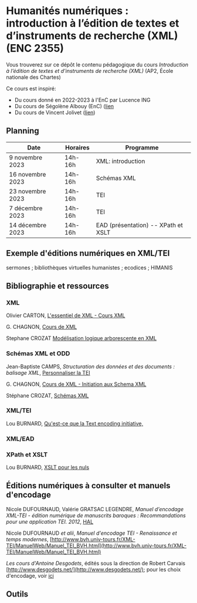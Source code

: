 
# Humanités numériques : introduction à l’édition de textes et d’instruments de recherche (XML) (ENC 2355)

Vous trouverez sur ce dépôt le contenu pédagogique du cours *Introduction à l’édition de textes et d’instruments de recherche (XML)* (AP2, École nationale des Chartes)  

Ce cours est inspiré:
- Du cours donné en 2022-2023 à l'EnC par Lucence ING
- Du cours de Ségolène Albouy (EnC) ([lien](https://github.com/Segolene-Albouy/XML-TEI_M2TNAH)
- Du cours de Vincent Jolivet ([lien](https://github.com/architexte/cours-TEI))

## Planning

| Date | Horaires | Programme |
| ---- | -------- | --------- |
| 9 novembre 2023  | 14h-16h | XML: introduction| 
| 16 novembre 2023 | 14h-16h | Schémas  XML |
| 23 novembre 2023 | 14h-16h | TEI    |
| 7 décembre 2023     | 14h-16h  | TEI |
| 14 décembre 2023     | 14h-16h  | EAD (présentation) -- XPath et XSLT |



## Exemple d'éditions numériques en XML/TEI

 sermones ; bibliothèques virtuelles humanistes ; ecodices ; HIMANIS

## Bibliographie et ressources 

### XML

Olivier CARTON, [L'essentiel de XML - Cours XML](https://www.irif.fr/~carton/Enseignement/XML/Cours/index.html)

G. CHAGNON, [Cours de XML](http://www.gchagnon.fr/cours/xml/index.html)

Stephane CROZAT [Modélisation logique arborescente en XML](https://stph.scenari-community.org/bdd/bdx1.pdf)

### Schémas XML et ODD

Jean-Baptiste CAMPS, *Structuration des données et des documents : balisage XML*, [Personnaliser la TEI](https://shs.hal.science/cel-01706530v1)

G. CHAGNON, [Cours de XML - Initiation aux Schema XML](http://www.gchagnon.fr/cours/xml/schema.html#gene)

Stéphane CROZAT, [Schémas XML](https://stph.scenari-community.org/doc/sch.pdf)



### XML/TEI


Lou BURNARD, [Qu'est-ce que la Text encoding initiative,](https://books.openedition.org/oep/1297)
### XML/EAD


### XPath et XSLT

Lou BURNARD, [XSLT pour les nuls](http://www.bvh.univ-tours.fr/actualites/2012.01_stage_tei/12.01.24_xslt-intro_LBurnard.pdf)

## Éditions numériques à consulter et manuels d'encodage

Nicole DUFOURNAUD, Valérie GRATSAC LEGENDRE, *Manuel d’encodage XML-TEI - édition numérique de manuscrits baroques : Recommandations pour une application TEI. 2012*, [HAL](https://hal.science/hal-00718043/document)

Nicole DUFOURNAUD *et alii*, *Manuel d'encodage TEI - Renaissance et temps modernes*, [http://www.bvh.univ-tours.fr/XML-TEI/ManuelWeb/Manuel_TEI_BVH.html](http://www.bvh.univ-tours.fr/XML-TEI/ManuelWeb/Manuel_TEI_BVH.html)

*Les cours d'Antoine Desgodets*, édités sous la direction de Robert Carvais [http://www.desgodets.net/](http://www.desgodets.net/); pour les choix d'encodage, voir [ici](http://www.desgodets.net/edition-des-cours/model)


## Outils

